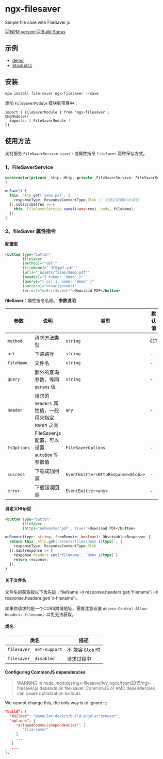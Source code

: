 # ngx-filesaver

Simple file save with FileSaver.js

[![NPM version](https://img.shields.io/npm/v/ngx-filesaver.svg)](https://www.npmjs.com/package/ngx-filesaver)
[![Build Status](https://travis-ci.org/cipchk/ngx-filesaver.svg?branch=master)](https://travis-ci.org/cipchk/ngx-filesaver)

## 示例

- [demo](https://cipchk.github.io/ngx-filesaver/)
- [Stackblitz](https://stackblitz.com/edit/ngx-filesaver)

## 安装

```
npm install file-saver ngx-filesaver --save
```

添加 `FileSaverModule` 模块到项目中：

```
import { FileSaverModule } from 'ngx-filesaver';
@NgModule({
  imports: [ FileSaverModule ]
})
```

## 使用方法

支持服务 `FileSaverService.save()` 或属性指令 `fileSaver` 两种保存方式。

### 1、FileSaverService

```typescript
constructor(private _http: Http, private _FileSaverService: FileSaverService) {
}

onSave() {
  this._http.get('demo.pdf', {
    responseType: ResponseContentType.Blob // 这里必须是Blob类型
  }).subscribe(res => {
    this._FileSaverService.save((<any>res)._body, fileName);
  });
}
```

### 2、fileSaver 属性指令

#### 配置型

```html
<button type="button"
        fileSaver
        [method]="'GET'"
        [fileName]="'中文pdf.pdf'"
        [url]="'assets/files/demo.pdf'"
        [header]="{ token: 'demo' }"
        [query]="{ pi: 1, name: 'demo' }"
        (success)="onSuc($event)"
        (error)="onErr($event)">Download PDF</button>
```

**fileSaver**：属性指令名称。
**参数说明**

参数 | 说明 | 类型 | 默认值
----|------|-----|------
`method` | 请求方法类型 | `string` | `GET`
`url` | 下路路径 | `string` | -
`fileName` | 文件名 | `string` | -
`query` | 额外的查询参数，等同 `params` 值 | `string` | -
`header` | 请求的 `headers` 属性值，一般用来指定 _token_ 之类 | `any` | -
`fsOptions` | FileSaver.js 配置，可以设置 `autoBom` 等参数值 | `FileSaverOptions` | -
`success` | 下载成功回调 | `EventEmitter<HttpResponse<Blob>>` | -
`error` | 下载错误回调 | `EventEmitter<any>` | -

#### 自定义Http型

```html
<button type="button"
        fileSaver
        [http]="onRemote('pdf', true)">Download PDF</button>
```

```ts
onRemote(type: string, fromRemote: boolean): Observable<Response> {
  return this._http.get(`assets/files/demo.${type}`, {
    responseType: ResponseContentType.Blob
  }).map(response => {
    response.headers.set('filename', `demo.${type}`)
    return response;
  });
}
```

#### 关于文件名

文件名的获取按以下优先级：fileName =》 response.headers.get('filename') =》 response.headers.get('x-filename')。

如果你请求的是一个CORS跨域地址，需要注意设置 `Access-Control-Allow-Headers: filename`，以免无法获取。

#### 类名

| 类名 | 描述 |
| --- | ---- |
| `filesaver__not-support` | 不 [兼容](https://github.com/eligrey/FileSaver.js/#supported-browsers) `Blob` 时 |
| `filesaver__disabled` | 请求过程中 |

#### Configuring CommonJS dependencies

> WARNING in node_modules/ngx-filesaver/ivy_ngcc/fesm2015/ngx-filesaver.js depends on file-saver. CommonJS or AMD dependencies can cause optimization bailouts.

We cannot change this, the only way is to ignore it:

```json
"build": {
  "builder": "@angular-devkit/build-angular:browser",
  "options": {
     "allowedCommonJsDependencies": [
        "file-saver"
     ]
     ...
   }
   ...
},
```
